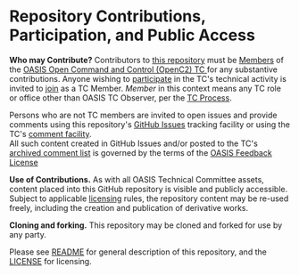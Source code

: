 # Repository Contributions, Participation, and Public Access

**Who may Contribute?** Contributors to [this repository](https://github.com/oasis-tcs/openc2-transf-http/) must be 
[Members](https://www.oasis-open.org/policies-guidelines/oasis-defined-terms-2017-05-26#dMember) of the 
[OASIS Open Command and Control (OpenC2) TC ](https://www.oasis-open.org/committees/openc2/) for any substantive contributions. Anyone wishing to [participate](https://www.oasis-open.org/org/faq#committee-participation) in the TC's technical activity is invited 
to [join](https://www.oasis-open.org/committees/join) as a TC Member. *Member* in this context means any TC role or office other 
than OASIS TC Observer, per the [TC Process](https://www.oasis-open.org/policies-guidelines/tc-process#membership). 

Persons who are not TC members are invited to open issues and provide comments using this repository's 
[GitHub Issues](https://github.com/oasis-tcs/openc2-transf-http/issues/new) tracking facility or 
using the TC's [comment facility](https://www.oasis-open.org/committees/comments/index.php?wg_abbrev=openc2).  
All such content created in GitHub Issues and/or posted to the 
TC's [archived comment list](https://lists.oasis-open.org/archives/openc2-comment/) is governed by the terms of 
the [OASIS Feedback License](https://www.oasis-open.org/policies-guidelines/ipr#appendixa)

**Use of Contributions.**  As with all OASIS Technical Committee assets, content placed into this GitHub repository 
is visible and publicly accessible.  Subject to applicable [licensing](https://github.com/oasis-tcs/openc2-transf-http/blob/master/LICENSE.md) 
rules, the repository content may be re-used freely, including the creation and publication of derivative works.

**Cloning and forking.** This repository may be cloned and forked for use by any party. 

Please see [README](https://github.com/oasis-tcs/openc2-transf-http/blob/master/README.md) for general description 
of this repository, and the [LICENSE](https://github.com/oasis-tcs//openc2-transf-http/blob/master/LICENSE.md) for licensing.
